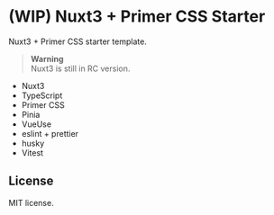 # (WIP) Nuxt3 + Primer CSS Starter
Nuxt3 + Primer CSS starter template.

> **Warning**  
> Nuxt3 is still in RC version.

* Nuxt3
* TypeScript
* Primer CSS
* Pinia
* VueUse
* eslint + prettier
* husky
* Vitest

## License
MIT license.
